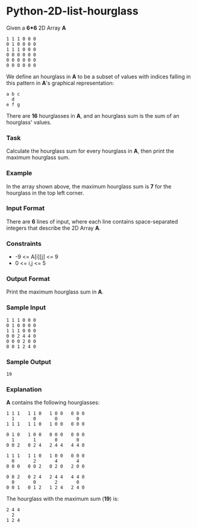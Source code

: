 # Python-2D-list-hourglass

Given a **6*6**  2D Array **A**

```
1 1 1 0 0 0
0 1 0 0 0 0
1 1 1 0 0 0
0 0 0 0 0 0
0 0 0 0 0 0
0 0 0 0 0 0
```

We define an hourglass in **A** to be a subset of values with indices falling in this pattern in **A**'s graphical representation:
```
a b c
  d
e f g
```

There are **16**  hourglasses in **A**, and an hourglass sum is the sum of an hourglass' values.

### Task
Calculate the hourglass sum for every hourglass in **A**, then print the maximum hourglass sum.

### Example

In the array shown above, the maximum hourglass sum is **7** for the hourglass in the top left corner.

### Input Format

There are **6** lines of input, where each line contains  space-separated integers that describe the 2D Array **A**.

### Constraints

- -9 <= A[i][j] <= 9
- 0 <= i,j <= 5

### Output Format

Print the maximum hourglass sum in **A**.

### Sample Input

```
1 1 1 0 0 0
0 1 0 0 0 0
1 1 1 0 0 0
0 0 2 4 4 0
0 0 0 2 0 0
0 0 1 2 4 0
```

### Sample Output

`19`

### Explanation

**A** contains the following hourglasses:

```
1 1 1   1 1 0   1 0 0   0 0 0
  1       0       0       0
1 1 1   1 1 0   1 0 0   0 0 0

0 1 0   1 0 0   0 0 0   0 0 0
  1       1       0       0
0 0 2   0 2 4   2 4 4   4 4 0

1 1 1   1 1 0   1 0 0   0 0 0
  0       2       4       4
0 0 0   0 0 2   0 2 0   2 0 0

0 0 2   0 2 4   2 4 4   4 4 0
  0       0       2       0
0 0 1   0 1 2   1 2 4   2 4 0
```
The hourglass with the maximum sum (**19**) is:
```
2 4 4
  2
1 2 4
```

